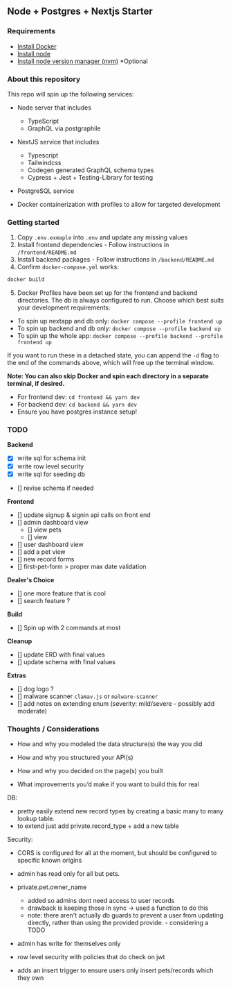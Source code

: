 ## Node + Postgres + Nextjs Starter

### Requirements

- [Install Docker](https://docs.docker.com/engine/install/)
- [Install node](https://nodejs.org/en/download/prebuilt-installer/current)
- [Install node version manager (nvm)](https://github.com/nvm-sh/nvm) \*Optional

### About this repository

This repo will spin up the following services:

- Node server that includes
  - TypeScript
  - GraphQL via postgraphile

- NextJS service that includes
  - Typescript
  - Tailwindcss
  - Codegen generated GraphQL schema types
  - Cypress + Jest + Testing-Library for testing

- PostgreSQL service

- Docker containerization with profiles to allow for targeted development

### Getting started

1. Copy `.env.exmaple` into `.env` and update any missing values
2. Install frontend dependencies - Follow instructions in `/frontend/README.md`
3. Install backend packages - Follow instructions in `/backend/README.md`
4. Confirm `docker-compose.yml` works:

```bash
docker build
```

5. Docker Profiles have been set up for the frontend and backend directories. The db is always configured to run. Choose which best suits your development requirements:

- To spin up nextapp and db only: `docker compose --profile frontend up`
- To spin up backend and db only: `docker compose --profile backend up`
- To spin up the whole app: `docker compose --profile backend --profile frontend up`

If you want to run these in a detached state, you can append the `-d` flag to the end of the commands above, which will free up the terminal window.

**Note: You can also skip Docker and spin each directory in a separate terminal, if desired.**

- For frontend dev: `cd frontend && yarn dev`
- For backend dev: `cd backend && yarn dev`
- Ensure you have postgres instance setup!

### TODO

**Backend**
- [x] write sql for schema init
- [x] write row level security 
- [x] write sql for seeding db
- [] revise schema if needed

**Frontend**
- [] update signup & signin api calls on front end
- [] admin dashboard view
   - [] view pets
   - [] view 
- [] user dashboard view
- [] add a pet view
- [] new record forms
- [] first-pet-form > proper max date validation

**Dealer's Choice**
- [] one more feature that is cool
- [] search feature ?

**Build**
- [] Spin up with 2 commands at most

**Cleanup**

- [] update ERD with final values
- [] update schema with final values

**Extras**
- [] dog logo ?
- [] malware scanner
  `clamav.js` or `malware-scanner`
- [] add notes on extending enum (severity: mild/severe - possibly add moderate)


### Thoughts / Considerations

- How and why you modeled the data structure(s) the way you did
- How and why you structured your API(s)
 
- How and why you decided on the page(s) you built
- What improvements you’d make if you want to build this for real


DB:
- pretty easily extend new record types by creating a basic many to many lookup table.
- to extend just add private.record_type + add a new table

Security:
  - CORS is configured for all at the moment, but should be configured to specific known origins 
  - admin has read only for all but pets.
  - private.pet.owner_name 
    - added so admins dont need access to user records
    - drawback is keeping those in sync -> used a function to do this
    - note: there aren't actually db guards to prevent a user from updating directly, rather than using the provided provide. - considering a TODO 

  - admin has write for themselves only 
  - row level security with policies that do check on jwt 
  - adds an insert trigger to ensure users only insert pets/records which they own
